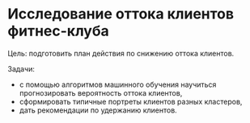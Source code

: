 # Исследование оттока клиентов фитнес-клуба
Цель: подготовить план действия по снижению оттока клиентов.

Задачи: 
- с помощью алгоритмов машинного обучения научиться прогнозировать вероятность оттока клиентов,
- сформировать типичные портреты клиентов разных кластеров,
- дать рекомендации по удержанию клиентов.